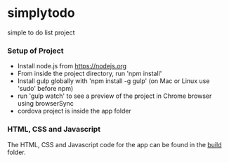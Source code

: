 # simplytodo
simple to do list project
### Setup of Project
- Install node.js from https://nodejs.org
- From inside the project directory, run 'npm install'
- Install gulp globally with 'npm install -g gulp' (on Mac or Linux use 'sudo' before npm)
- run 'gulp watch' to see a preview of the project in Chrome browser using browserSync
- cordova project is inside the app folder

### HTML, CSS and Javascript
The HTML, CSS and Javascript code for the app can be found in the [build](https://github.com/johannesmu/simplytodo/tree/master/build) folder.
